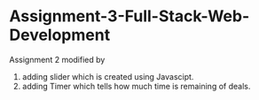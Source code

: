 # Assignment-3-Full-Stack-Web-Development

Assignment 2 modified by 
1. adding slider which is created using Javascipt.
2. adding Timer which tells how much time is remaining of deals.
